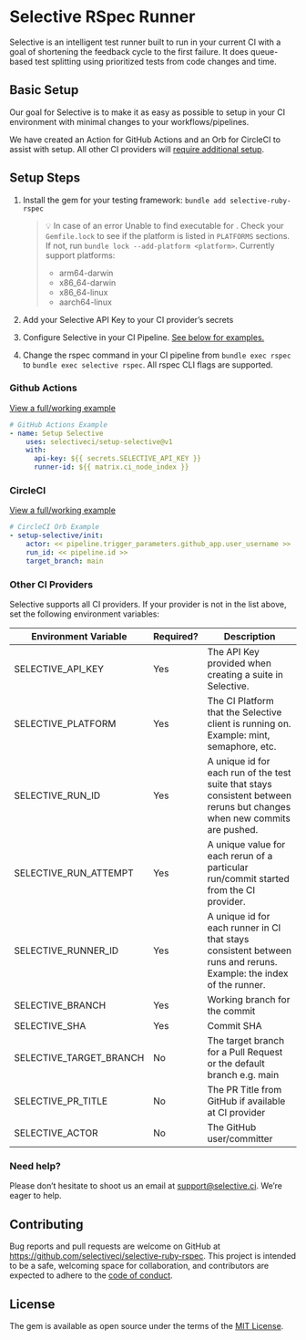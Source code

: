 # Selective RSpec Runner

Selective is an intelligent test runner built to run in your current CI with a goal of shortening the feedback cycle to the first failure. It does queue-based test splitting using prioritized tests from code changes and time.

## Basic Setup

Our goal for Selective is to make it as easy as possible to setup in your CI environment with minimal changes to your workflows/pipelines.

We have created an Action for GitHub Actions and an Orb for CircleCI to assist with setup. All other CI providers will [require additional setup](#other-ci-providers).

## Setup Steps

1. Install the gem for your testing framework: `bundle add selective-ruby-rspec`

   > 💡 In case of an error Unable to find executable for <platform>. Check your `Gemfile.lock` to see if the platform is listed in `PLATFORMS` sections. If not, run `bundle lock --add-platform <platform>`.
   > Currently support platforms:
   >
   > - arm64-darwin
   > - x86_64-darwin
   > - x86_64-linux
   > - aarch64-linux

2. Add your Selective API Key to your CI provider’s secrets
3. Configure Selective in your CI Pipeline. [See below for examples.](#github-actions)
4. Change the rspec command in your CI pipeline from `bundle exec rspec` to `bundle exec selective rspec`. All rspec CLI flags are supported.

### Github Actions

[View a full/working example](https://github.com/selectiveci/selective-ruby-rspec/blob/main/.github/workflows/main.yml)

```yaml
# GitHub Actions Example
- name: Setup Selective
    uses: selectiveci/setup-selective@v1
    with:
      api-key: ${{ secrets.SELECTIVE_API_KEY }}
      runner-id: ${{ matrix.ci_node_index }}
```

### CircleCI

[View a full/working example](https://github.com/selectiveci/selective-ruby-rspec/blob/main/.circleci/config.yml)

```yaml
# CircleCI Orb Example
- setup-selective/init:
    actor: << pipeline.trigger_parameters.github_app.user_username >>
    run_id: << pipeline.id >>
    target_branch: main
```

### Other CI Providers

Selective supports all CI providers. If your provider is not in the list above, set the following environment variables:

| Environment Variable    | Required? | Description                                                                                                              |
| ----------------------- | --------- | ------------------------------------------------------------------------------------------------------------------------ |
| SELECTIVE_API_KEY       | Yes       | The API Key provided when creating a suite in Selective.                                                                 |
| SELECTIVE_PLATFORM      | Yes       | The CI Platform that the Selective client is running on. Example: mint, semaphore, etc.                                  |
| SELECTIVE_RUN_ID        | Yes       | A unique id for each run of the test suite that stays consistent between reruns but changes when new commits are pushed. |
| SELECTIVE_RUN_ATTEMPT   | Yes       | A unique value for each rerun of a particular run/commit started from the CI provider.                                   |
| SELECTIVE_RUNNER_ID     | Yes       | A unique id for each runner in CI that stays consistent between runs and reruns. Example: the index of the runner.       |
| SELECTIVE_BRANCH        | Yes       | Working branch for the commit                                                                                            |
| SELECTIVE_SHA           | Yes       | Commit SHA                                                                                                               |
| SELECTIVE_TARGET_BRANCH | No        | The target branch for a Pull Request or the default branch e.g. main                                                     |
| SELECTIVE_PR_TITLE      | No        | The PR Title from GitHub if available at CI provider                                                                     |
| SELECTIVE_ACTOR         | No        | The GitHub user/committer                                                                                                |

### Need help?

Please don’t hesitate to shoot us an email at support@selective.ci. We’re eager to help.

## Contributing

Bug reports and pull requests are welcome on GitHub at https://github.com/selectiveci/selective-ruby-rspec. This project is intended to be a safe, welcoming space for collaboration, and contributors are expected to adhere to the [code of conduct](https://github.com/selectiveci/selective-ruby-rspec/blob/main/CODE_OF_CONDUCT.md).

## License

The gem is available as open source under the terms of the [MIT License](https://opensource.org/licenses/MIT).
